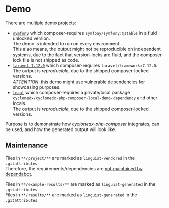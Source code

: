 # Demo

There are multiple demo projects:

* [`symfony`](symfony/README.md)
  which composer-requires `symfony/symfony:@stable` in a fluid unlocked version.  
  The demo is intended to run on every environment.  
  This also means, the output might not be reproducible on independent systems,
  due to the fact that version-locks are fluid, and the composer-lock file is not shipped as code.
* [`laravel-7.12.0`](laravel-7.12.0/README.md)
  which composer-requires `laravel/framework:7.12.0`.  
  The output is _reproducible_, due to the shipped composer-locked versions.  
  _ATTENTION_: this demo might use vulnerable dependencies for showcasing purposes.
* [`local`](local/README.md)
  which composer-requires a private/local package `cyclonedx/cyclonedx-php-composer-local-demo-dependency` and other locals.  
  The output is _reproducible_, due to the shipped composer-locked versions.

Purpose is to demonstrate how _cyclonedx-php-composer_ integrates,
can be used,
and how the generated output will look like.

## Maintenance

Files in `**/project/**` are marked as `linguist-vendored` in the `.gitattributes`.  
Therefore, the requirements/dependencies are
[not maintained by dependabot](https://docs.github.com/en/code-security/supply-chain-security/configuration-options-for-dependency-updates#vendor).

Files in `**/example-results/**` are marked as `linguist-generated` in the `.gitattributes`.  
Files in `**/results/**` are marked as `linguist-generated` in the `.gitattributes`.  
